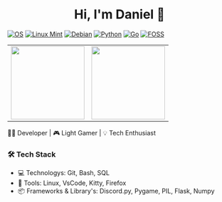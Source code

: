 <h1 align="center">Hi, I'm Daniel 👋</h1>

[![OS](https://img.shields.io/badge/Linux-informational?style=flat&logo=linux&logoColor=white)](https://github.com/torvalds/linux)
[![Linux Mint](https://img.shields.io/badge/Linux%20Mint-70b43c?style=flat&logo=linuxmint&logoColor=white)](https://linuxmint.com/)
[![Debian](https://img.shields.io/badge/Debian-D70A53?style=flat&logo=debian&logoColor=white)](https://www.debian.org/)
[![Python](https://img.shields.io/badge/Python-blue?style=flat&logo=python&logoColor=white)](https://www.python.org/)
[![Go](https://img.shields.io/badge/Go-00ADD8?style=flat&logo=go&logoColor=white)](https://go.dev/)
[![FOSS](https://img.shields.io/badge/FOSS-3da639?style=flat&logo=opensourceinitiative&logoColor=white)](https://en.wikipedia.org/wiki/Free_and_open-source_software)

<table>
  <tr>
    <td>
      <img src="https://github-readme-stats.vercel.app/api/top-langs/?username=DHMorse&layout=compact&theme=tokyonight" height="165px"/>
    </td>
    <td>
      <img src="https://github-readme-activity-graph.vercel.app/graph?username=DHMorse&theme=tokyo-night" height="165px"/>
    </td>
  </tr>
</table>


👨‍💻 Developer | 🎮 Light Gamer | 💡 Tech Enthusiast  

### 🛠️ Tech Stack
- 💻️ Technologys: Git, Bash, SQL 
- 🔧 Tools: Linux, VsCode, Kitty, Firefox
- 📦 Frameworks & Library's: Discord.py, Pygame, PIL, Flask, Numpy

<!--
**DHMorse/DHMorse** is a ✨ _special_ ✨ repository because its `README.md` (this file) appears on your GitHub profile.

Here are some ideas to get you started:

- 🔭 I’m currently working on ...
- 🌱 I’m currently learning ...
- 👯 I’m looking to collaborate on ...
- 🤔 I’m looking for help with ...
- 💬 Ask me about ...
- 📫 How to reach me: ...
- 😄 Pronouns: ...
- ⚡ Fun fact: ...
-->
